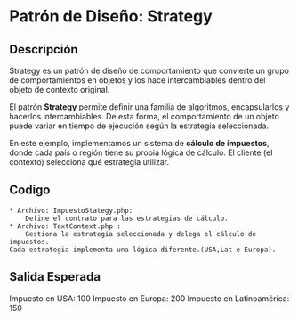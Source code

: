 # Patrón de Diseño: Strategy

## Descripción

Strategy es un patrón de diseño de comportamiento que convierte un grupo de comportamientos en objetos y los hace intercambiables dentro del objeto de contexto original.

El patrón **Strategy** permite definir una familia de algoritmos, encapsularlos y hacerlos intercambiables. De esta forma, el comportamiento de un objeto puede variar en tiempo de ejecución según la estrategia seleccionada.

En este ejemplo, implementamos un sistema de **cálculo de impuestos**, donde cada país o región tiene su propia lógica de cálculo. El cliente (el contexto) selecciona qué estrategia utilizar.

## Codigo 

    * Archivo: ImpuestoStategy.php:
        Define el contrato para las estrategias de cálculo.
    * Archivo: TaxtContext.php :
        Gestiona la estrategia seleccionada y delega el cálculo de impuestos.
    Cada estrategia implementa una lógica diferente.(USA,Lat e Europa). 


## Salida Esperada

Impuesto en USA: 100
Impuesto en Europa: 200
Impuesto en Latinoamérica: 150